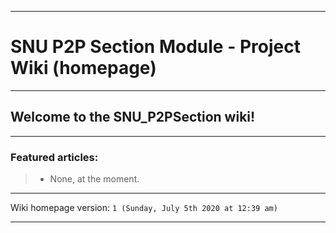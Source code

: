 
***

# SNU P2P Section Module - Project Wiki (homepage)

***

## Welcome to the SNU_P2PSection wiki!

***

### Featured articles:

> * None, at the moment.

***

Wiki homepage version: `1 (Sunday, July 5th 2020 at 12:39 am)`

***
